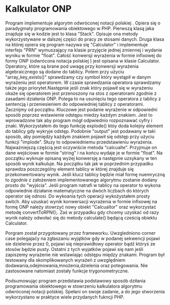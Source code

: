 # Kalkulator ONP
Program implementuje algorytm odwróconej notacji polskiej .
Opiera się o paradygmaty programowania obiektowego w PHP. Pierwszą klasą jaka znajduje się w kodzie jest to klasa "Stack". Opisuje ona metody wykorzystywane w dalszej części do pracy ze stosami danych. Druga klasa na której opiera się program nazywa się "Calculator" i implementuje interfejs "PRN" wymuszający na klasie przyjęcie jednej zmiennej i wydanie wyniku w formie "float". Całość konwersji wyrażenia w formie infixowej do formy ONP (odwrócona notacja polskiej ) jest opisana w klasie Calculator. Operatory, które są brane pod uwagę przy konwersji wyrażenia algebraicznego są dodane do tablicy. Potem przy użyciu "array_key_exists()" sprawdzamy czy symbol który wystąpił w danym wyrażeniu jest operatorem. W czasie sprawdzania operatora sprawdzamy także jego priorytet.Następnie jeśli znak który pojawił się w wyrażeniu okaże się operatorem jest przenoszony na stos z operatorami zgodnie z zasadami działania ONP. Polega to na usunięciu tego operatora z tablicy z sentencją i przeniesieniem do odpowiedniej tablicy z operatorami. 
Zacznijmy od początku. Kluczowe jest podanie wyrażenie w odpowiedni sposób poprzez wstawienie odstępu miedzy każdym znakiem. Jest to wprowadzone tak aby program mógł odpwiednio rozpoznawać cyfry i znaki. Wykorzystałem do tego funkcję explode() któy doda kolejny element do tablicy gdy wykryje odstęp. Podobnie "output" jest podawany w taki sposób, aby pomiędzy każdym znakiem pojawił się odstęp przy użyciu funkcji "implode". Słuzy to odpowiedniemu przedstawieniu wyrażenia.
Najważniejszą częścią jest oczywiście metoda "calcualte". Przyjmuje on dane wejściowe w formie "string" i na końcu wydaje je w formie "float". Na początku wyknuje opisaną wyżej konwersję a następnie uzsykany w ten sposób wynik kalkuluje. Na początku tak jak w poprzednim przypadku sprawdza poszczególny element tablicy w której znajduje się przekonwertowany wynik. Jeśli klucz tablicy będzie miał formę nuemryczną to zgodnie z założeniem implementowanego algorytmu zostanie dodany prosto do "wyjścia". Jeśli program natrafi w tablicy na operator to wykona odpowiednie działanie matematyczne na dwóch liczbach do których operator się odnosi. Do wykoania tych operacji wykożystałem prosty switch. 
Aby uzuskać wynik konwersacji wyrażenia w formie infixowej na formę ONP należy stowrzyć nowy obiekt "Calcualtor" oraz wykorzystać metodę convertToRPN();. Zaś w przypadku gdy chcemy uzyskać od razy wynik należy odwołać się do metody calculate() będącą cześcią obiektu Calculator.

Porgram został przygotowany przez frameworku. Uwzgledniono corner case polegajaćy na zgłaszaniu wyjątków gdy w podanej sekwencji pojawi sie dzielenie przez 0, pojawi się nieprawidłowy operator bądź któryś ze stosów będzie pusty. Ostatni z tych wyjatków pojawi się nam jeśli zapiszemy wyrażenie nie wstawiając odstępu między znakami. 
Program był testowany dla skomplikowanych wyrażeń z uwzględniem dodawania,odejmowania,mnożenia,dzielenia oraz potegowania. Nie zastosowane natomiast zostały funkcje trygonometryczne.

Podsumowując program przedstawia podstawowy sposób dziłania programowania obiektowego w stowrzeniu kalkulatora algorytmu odwróconej notacji polskiej. Spełani on swoje zadanie, a do jego stworzenia wykorzystano w praktyce wiele przydanych fukncji PHP. 
